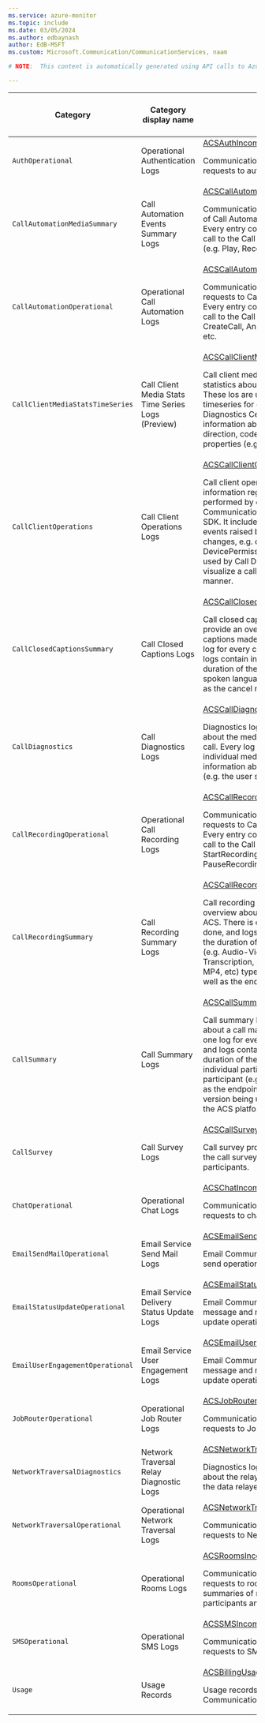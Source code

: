 ```yaml
---
ms.service: azure-monitor
ms.topic: include
ms.date: 03/05/2024
ms.author: edbaynash
author: EdB-MSFT
ms.custom: Microsoft.Communication/CommunicationServices, naam

# NOTE:  This content is automatically generated using API calls to Azure. Any edits made on these files will be overwritten in the next run of the script. 

---
```

  
  
|Category|Category display name| Log table| [Supports basic log plan](/azure/azure-monitor/logs/basic-logs-configure?tabs=portal-1#compare-the-basic-and-analytics-log-data-plans)|[Supports ingestion-time transformation](/azure/azure-monitor/essentials/data-collection-transformations)| Example queries |Costs to export|
|---|---|---|---|---|---|---|
|`AuthOperational` |Operational Authentication Logs |[ACSAuthIncomingOperations](/azure/azure-monitor/reference/tables/acsauthincomingoperations)<p>Communication Services logs of incoming requests to auth operations.|No|Yes|[Queries](/azure/azure-monitor/reference/queries/acsauthincomingoperations)|Yes |
|`CallAutomationMediaSummary` |Call Automation Events Summary Logs |[ACSCallAutomationMediaSummary](/azure/azure-monitor/reference/tables/acscallautomationmediasummary)<p>Communication Services summary logs of Call Automation Media operations. Every entry corresponds to the result of a call to the Call Automation Media APIs. (e.g. Play, Recognize).|Yes|No|[Queries](/azure/azure-monitor/reference/queries/acscallautomationmediasummary)|Yes |
|`CallAutomationOperational` |Operational Call Automation Logs |[ACSCallAutomationIncomingOperations](/azure/azure-monitor/reference/tables/acscallautomationincomingoperations)<p>Communication Services logs of incoming requests to Call Automation operations. Every entry corresponds to the result of a call to the Call Automation APIs, e.g. CreateCall, AnswerCall, Play, Recognize, etc.|Yes|No|[Queries](/azure/azure-monitor/reference/queries/acscallautomationincomingoperations)|Yes |
|`CallClientMediaStatsTimeSeries` |Call Client Media Stats Time Series Logs (Preview) |[ACSCallClientMediaStatsTimeSeries](/azure/azure-monitor/reference/tables/acscallclientmediastatstimeseries)<p>Call client media stats logs provide media statistics about a call made through ACS. These los are used to provide granular timeseries for quality metrics in Call Diagnostics Center. The logs contains information about media stream type, direction, codec as well as bitrate properties (e.g. max, min, average).|Yes|No|[Queries](/azure/azure-monitor/reference/queries/acscallclientmediastatstimeseries)|Yes |
|`CallClientOperations` |Call Client Operations Logs |[ACSCallClientOperations](/azure/azure-monitor/reference/tables/acscallclientoperations)<p>Call client operation logs provide information regarding operations performed by clients using the Azure Communication Service Calling client SDK. It includes information regarding events raised by the SDK, such as state changes, e.g. createView, startAudio, DevicePermissionRequest. This log will be used by Call Diagnostics Center to visualize a call flow in a time series manner.|Yes|No|[Queries](/azure/azure-monitor/reference/queries/acscallclientoperations)|Yes |
|`CallClosedCaptionsSummary` |Call Closed Captions Logs |[ACSCallClosedCaptionsSummary](/azure/azure-monitor/reference/tables/acscallclosedcaptionssummary)<p>Call closed captions summary logs provide an overview about a closed captions made through ACS. There is one log for every closed captions done, and logs contain information about the duration of the closed captions, start time, spoken language and end reason, as well as the cancel reason of closed captions.|Yes|No||Yes |
|`CallDiagnostics` |Call Diagnostics Logs |[ACSCallDiagnostics](/azure/azure-monitor/reference/tables/acscalldiagnostics)<p>Diagnostics logs provide information about the media transfers that occur in a call. Every log corresponds to an individual media stream and contains information about the emitting endpoint (e.g. the user sending the stream).|No|Yes|[Queries](/azure/azure-monitor/reference/queries/acscalldiagnostics)|Yes |
|`CallRecordingOperational` |Operational Call Recording Logs |[ACSCallRecordingIncomingOperations](/azure/azure-monitor/reference/tables/acscallrecordingincomingoperations)<p>Communication Services logs of incoming requests to Call Recording operations. Every entry corresponds to the result of a call to the Call Recording APIs, e.g. StartRecording, StopRecording, PauseRecording, ResumeRecording, etc.|Yes|No|[Queries](/azure/azure-monitor/reference/queries/acscallrecordingincomingoperations)|Yes |
|`CallRecordingSummary` |Call Recording Summary Logs |[ACSCallRecordingSummary](/azure/azure-monitor/reference/tables/acscallrecordingsummary)<p>Call recording summary logs provide an overview about a recording maed through ACS. There is one log for every recording done, and logs contain information about the duration of the recording, the content (e.g. Audio-Video, Unmixed, Transcription, etc.) and format (e.g. WAV, MP4, etc) types used for the recording, as well as the end reason of recording.|Yes|No|[Queries](/azure/azure-monitor/reference/queries/acscallrecordingsummary)|Yes |
|`CallSummary` |Call Summary Logs |[ACSCallSummary](/azure/azure-monitor/reference/tables/acscallsummary)<p>Call summary logs provide an overview about a call made through ACS. There is one log for every participant in the call, and logs contain information about the duration of the call, the duration of the individual participant, the type of participant (e.g. VoIP, PSTN, etc.), as well as the endpoint information like the OS version being used, or the SDK version of the ACS platform.|Yes|Yes|[Queries](/azure/azure-monitor/reference/queries/acscallsummary)|Yes |
|`CallSurvey` |Call Survey Logs |[ACSCallSurvey](/azure/azure-monitor/reference/tables/acscallsurvey)<p>Call survey provides information about the call surveys submitted by the participants.|No|No|[Queries](/azure/azure-monitor/reference/queries/acscallsurvey)|Yes |
|`ChatOperational` |Operational Chat Logs |[ACSChatIncomingOperations](/azure/azure-monitor/reference/tables/acschatincomingoperations)<p>Communication Services logs of incoming requests to chat operations.|No|Yes|[Queries](/azure/azure-monitor/reference/queries/acschatincomingoperations)|No |
|`EmailSendMailOperational` |Email Service Send Mail Logs |[ACSEmailSendMailOperational](/azure/azure-monitor/reference/tables/acsemailsendmailoperational)<p>Email Communication Services logs for send operations.|No|No|[Queries](/azure/azure-monitor/reference/queries/acsemailsendmailoperational)|Yes |
|`EmailStatusUpdateOperational` |Email Service Delivery Status Update Logs |[ACSEmailStatusUpdateOperational](/azure/azure-monitor/reference/tables/acsemailstatusupdateoperational)<p>Email Communication Services logs for message and recipient depllivery status update operations.|No|No|[Queries](/azure/azure-monitor/reference/queries/acsemailstatusupdateoperational)|Yes |
|`EmailUserEngagementOperational` |Email Service User Engagement Logs |[ACSEmailUserEngagementOperational](/azure/azure-monitor/reference/tables/acsemailuserengagementoperational)<p>Email Communication Services logs for message and recipient depllivery status update operations.|No|No||Yes |
|`JobRouterOperational` |Operational Job Router Logs |[ACSJobRouterIncomingOperations](/azure/azure-monitor/reference/tables/acsjobrouterincomingoperations)<p>Communication Services logs of incoming requests to Job Router operations.|Yes|No|[Queries](/azure/azure-monitor/reference/queries/acsjobrouterincomingoperations)|Yes |
|`NetworkTraversalDiagnostics` |Network Traversal Relay Diagnostic Logs |[ACSNetworkTraversalDiagnostics](/azure/azure-monitor/reference/tables/acsnetworktraversaldiagnostics)<p>Diagnostics logs provide information about the relay session connectivity and the data relayed.|No|No|[Queries](/azure/azure-monitor/reference/queries/acsnetworktraversaldiagnostics)|Yes |
|`NetworkTraversalOperational` |Operational Network Traversal Logs |[ACSNetworkTraversalIncomingOperations](/azure/azure-monitor/reference/tables/acsnetworktraversalincomingoperations)<p>Communication Services logs of incoming requests to Network Traversal operations.|No|No|[Queries](/azure/azure-monitor/reference/queries/acsnetworktraversalincomingoperations)|Yes |
|`RoomsOperational` |Operational Rooms Logs |[ACSRoomsIncomingOperations](/azure/azure-monitor/reference/tables/acsroomsincomingoperations)<p>Communication Services logs of incoming requests to rooms operations, with summaries of room object, lifespan, participants and roles count etc.|Yes|No|[Queries](/azure/azure-monitor/reference/queries/acsroomsincomingoperations)|Yes |
|`SMSOperational` |Operational SMS Logs |[ACSSMSIncomingOperations](/azure/azure-monitor/reference/tables/acssmsincomingoperations)<p>Communication Services logs of incoming requests to SMS operations.|No|Yes|[Queries](/azure/azure-monitor/reference/queries/acssmsincomingoperations)|No |
|`Usage` |Usage Records |[ACSBillingUsage](/azure/azure-monitor/reference/tables/acsbillingusage)<p>Usage records across all modes of Communication Services.|No|Yes|[Queries](/azure/azure-monitor/reference/queries/acsbillingusage)|No |